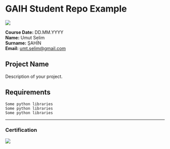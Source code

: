 # GAIH Student Repo Example
![](img/logo.png)

**Course Date:** DD.MM.YYYY  
**Name:** Umut Selim  
**Surname:** ŞAHİN  
**Email:** umt.selim@gmail.com  

  

## Project Name
Description of your project.

## Requirements
```
Some python libraries
Some python libraries
Some python libraries
```
---

### Certification
![](img/certificate_ex.png)

